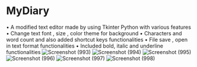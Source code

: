# MyDiary

• A modified text editor made by using Tkinter Python with various features
• Change text font , size , color theme for background
• Characters and word count and also added
shortcut keys functionalities
• File save , open in text format functionalities
• Included bold, italic and underline functionalities
![Screenshot (993)](https://user-images.githubusercontent.com/73066457/122242152-b800fa00-cee0-11eb-8a93-2678d21a3c92.png)
![Screenshot (994)](https://user-images.githubusercontent.com/73066457/122242158-b9cabd80-cee0-11eb-9217-c3b88adb3565.png)
![Screenshot (995)](https://user-images.githubusercontent.com/73066457/122242165-bafbea80-cee0-11eb-80f3-02aae5beef32.png)
![Screenshot (996)](https://user-images.githubusercontent.com/73066457/122242176-bcc5ae00-cee0-11eb-82c8-5d76c5ec0c7d.png)
![Screenshot (997)](https://user-images.githubusercontent.com/73066457/122242180-bd5e4480-cee0-11eb-937f-1a28cceb61c9.png)
![Screenshot (998)](https://user-images.githubusercontent.com/73066457/122242188-be8f7180-cee0-11eb-9183-2af47296079d.png)
